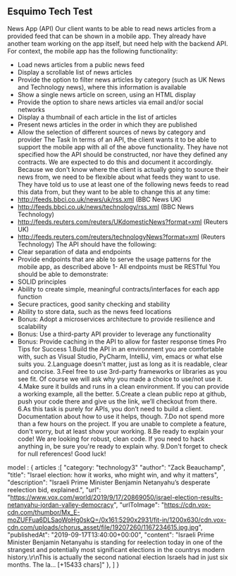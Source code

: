 ## Esquimo Tech Test

News App (API)
Our client wants to be able to read news articles from a provided feed that
can be shown in a mobile app. They already have another team working on the
app itself, but need help with the backend API.
For context, the mobile app has the following functionality:
- Load news articles from a public news feed
- Display a scrollable list of news articles
- Provide the option to filter news articles by category (such as UK
News and Technology news), where this information is available
- Show a single news article on screen, using an HTML display
- Provide the option to share news articles via email and/or social
networks
- Display a thumbnail of each article in the list of articles
- Present news articles in the order in which they are published
- Allow the selection of different sources of news by category and
provider
The Task
In terms of an API, the client wants it to be able to support the mobile
app with all of the above functionality. They have not specified how the
API should be constructed, nor have they defined any contracts. We are
expected to do this and document it accordingly.
Because we don't know where the client is actually going to source their
news from, we need to be flexible about what feeds they want to use. They
have told us to use at least one of the following news feeds to read this
data from, but they want to be able to change this at any time:
- http://feeds.bbci.co.uk/news/uk/rss.xml (BBC News UK)
- http://feeds.bbci.co.uk/news/technology/rss.xml (BBC News Technology)
- http://feeds.reuters.com/reuters/UKdomesticNews?format=xml (Reuters
UK)
- http://feeds.reuters.com/reuters/technologyNews?format=xml (Reuters
Technology)
The API should have the following:
- Clear separation of data and endpoints
- Provide endpoints that are able to serve the usage patterns for the
mobile app, as described above
1- All endpoints must be RESTful
You should be able to demonstrate:
- SOLID principles
- Ability to create simple, meaningful contracts/interfaces for each app
function
- Secure practices, good sanity checking and stability
- Ability to store data, such as the news feed locations
- Bonus: Adopt a microservices architecture to provide resilience and
scalability
- Bonus: Use a third-party API provider to leverage any functionality
- Bonus: Provide caching in the API to allow for faster response times
Pro Tips for Success
1.Build the API in an environment you are comfortable with, such as
Visual Studio, PyCharm, IntelliJ, vim, emacs or what else suits you.
2.Language doesn't matter, just as long as it is readable, clear and
concise.
3.Feel free to use 3rd-party frameworks or libraries as you see fit. Of
course we will ask why you made a choice to use/not use it.
4.Make sure it builds and runs in a clean environment. If you can
provide a working example, all the better.
5.Create a clean public repo at github, push your code there and give us
the link, we’ll checkout from there.
6.As this task is purely for APIs, you don’t need to build a client.
Documentation about how to use it helps, though.
7.Do not spend more than a few hours on the project. If you are unable
to complete a feature, don't worry, but at least show your working.
8.Be ready to explain your code! We are looking for robust, clean code.
If you need to hack anything in, be sure you're ready to explain why.
9.Don't forget to check for null references!
Good luck!


model : {
    articles :[
      "category: "technology3"
     "author": "Zack Beauchamp",
     "title": "Israel election: how it works, who might win, and why it matters",
     "description": "Israeli Prime Minister Benjamin Netanyahu’s desperate reelection bid, explained.",
     "url": "https://www.vox.com/world/2019/9/17/20869050/israel-election-results-netanyahu-jordan-valley-democracy",
     "urlToImage": "https://cdn.vox-cdn.com/thumbor/Mx_E-moZUFFua6DLSaoWoHg0skQ=/0x161:5290x2931/fit-in/1200x630/cdn.vox-cdn.com/uploads/chorus_asset/file/19207260/1167234615.jpg.jpg",
     "publishedAt": "2019-09-17T13:40:00+00:00",
     "content": "Israeli Prime Minister Benjamin Netanyahu is standing for reelection today in one of the strangest and potentially most significant elections in the countrys modern history.\r\nThis is actually the second national election Israels had in just six months. The la… [+15433 chars]"
     },
    ]
}
